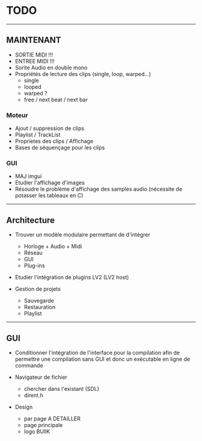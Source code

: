 # TODO

---------------
## MAINTENANT

* SORTIE MIDI !!!
* ENTREE MIDI !!!
* Sorite Audio en double mono
* Propriétés de lecture des clips (single, loop, warped...)
	* single
	* looped
	* warped ?
	* free / next beat / next bar


### Moteur

* Ajout / suppression de clips
* Playlist / TrackList
* Proprietes des clips / Affichage
* Bases de séquençage pour les clips


### GUI

* MAJ imgui
* Etudier l'affichage d'images
* Résoudre le problème d'affichage des samples audio (nécessite de potasser les tableaux en C)


---------------
## Architecture

* Trouver un modèle modulaire permettant de d'intégrer 
	* Horloge + Audio + Midi
	* Réseau
	* GUI
	* Plug-ins

* Etudier l'intégration de plugins LV2 (LV2 host)

* Gestion de projets
	* Sauvegarde
	* Restauration
	* Playlist

---------------
## GUI

* Conditionner l'intégration de l'interface pour la compilation	afin de permettre une compilation sans GUI et donc un exécutable en ligne de commande

* Navigateur de fichier
	* chercher dans l'existant (SDL)
	* dirent.h

* Design
	* par page A DETAILLER
	* page principale
	* logo BUllK


